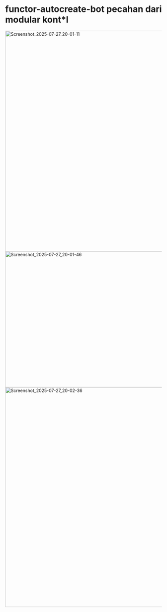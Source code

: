 # functor-autocreate-bot pecahan dari modular kont*l
<img width="1357" height="710" alt="Screenshot_2025-07-27_20-01-11" src="https://github.com/user-attachments/assets/b4b35e3f-b291-4e34-a753-219923322b99" />
<img width="1354" height="438" alt="Screenshot_2025-07-27_20-01-46" src="https://github.com/user-attachments/assets/b8a42880-c5c2-4991-b4e7-bc1f91d20efd" />
<img width="1355" height="708" alt="Screenshot_2025-07-27_20-02-36" src="https://github.com/user-attachments/assets/4a134937-5131-43ea-b887-0e4cd1802a0a" />
